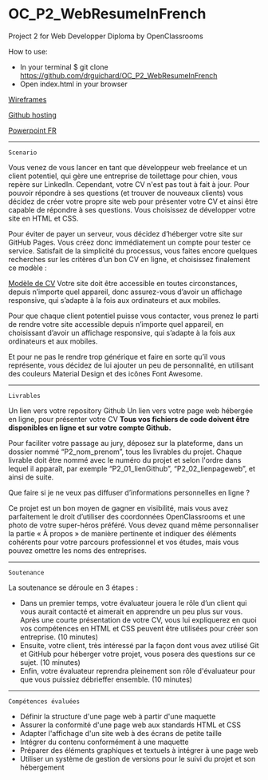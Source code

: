 # OC_P2_WebResumeInFrench

Project 2 for Web Developper Diploma by OpenClassrooms

How to use:
* In your terminal $ git clone https://github.com/drguichard/OC_P2_WebResumeInFrench
* Open index.html in your browser

[Wireframes](https://www.draw.io/#G175Lb-bab3NIoi5fVJcXWHc-7FP5g_kjl)

[Github hosting](https://drguichard.github.io/OC_P2_WebResumeInFrench/?)

[Powerpoint FR](https://docs.google.com/presentation/d/1apDd7QdwctVMDFZqopNtjH11qsDhz3UrjAj3OqQ_CJw/edit?usp=sharing)

---------------------------------------------------------------------------------------------------------------------------------------------------------------------------------------

	Scenario

Vous venez de vous lancer en tant que développeur web freelance et un client potentiel, qui gère une entreprise de toilettage pour chien, vous repère sur LinkedIn. Cependant, votre CV n'est pas tout à fait à jour. Pour pouvoir répondre à ses questions (et trouver de nouveaux clients) vous décidez de créer votre propre site web pour présenter votre CV et ainsi être capable de répondre à ses questions. Vous choisissez de développer votre site en HTML et CSS.

Pour éviter de payer un serveur, vous décidez d’héberger votre site sur GitHub Pages. Vous créez donc immédiatement un compte pour tester ce service. Satisfait de la simplicité du processus, vous faites encore quelques recherches sur les critères d’un bon CV en ligne, et choisissez finalement ce modèle : 

[Modèle de CV](https://user.oc-static.com/upload/2019/04/12/15550721972967_Resume%20-%203.png)
Votre site doit être accessible en toutes circonstances, depuis n’importe quel appareil, donc assurez-vous d’avoir un affichage responsive, qui s’adapte à la fois aux ordinateurs et aux mobiles. 

Pour que chaque client potentiel puisse vous contacter, vous prenez le parti de rendre votre site accessible depuis n’importe quel appareil, en choisissant d’avoir un affichage responsive, qui s’adapte à la fois aux ordinateurs et aux mobiles.

Et pour ne pas le rendre trop générique et faire en sorte qu’il vous représente, vous décidez de lui ajouter un peu de personnalité, en utilisant des couleurs Material Design  et des icônes Font Awesome.

---------------------------------------------------------------------------------------------------------------------------------------------------------------------------------------

	Livrables

Un lien vers votre repository Github
Un lien vers votre page web hébergée en ligne, pour présenter votre CV
**Tous vos fichiers de code doivent être disponibles en ligne et sur votre compte Github.**

Pour faciliter votre passage au jury, déposez sur la plateforme, dans un dossier nommé “P2_nom_prenom”, tous les livrables du projet. Chaque livrable doit être nommé avec le numéro du projet et selon l'ordre dans lequel il apparaît, par exemple “P2_01_lienGithub”, “P2_02_lienpageweb”, et ainsi de suite.

Que faire si je ne veux pas diffuser d’informations personnelles en ligne ? 

Ce projet est un bon moyen de gagner en visibilité, mais vous avez parfaitement le droit d’utiliser des coordonnées OpenClassrooms et une photo de votre super-héros préféré. Vous devez quand même personnaliser la partie « À propos » de manière pertinente et indiquer des éléments cohérents pour votre parcours professionnel et vos études, mais vous pouvez omettre les noms des entreprises.


---------------------------------------------------------------------------------------------------------------------------------------------------------------------------------------

	Soutenance

La soutenance se déroule en 3 étapes :

* Dans un premier temps, votre évaluateur jouera le rôle d’un client qui vous aurait contacté et aimerait en apprendre un peu plus sur vous. Après une courte présentation de votre CV, vous lui expliquerez en quoi vos compétences en HTML et CSS peuvent être utilisées pour créer son entreprise. (10 minutes)
* Ensuite, votre client, très intéressé par la façon dont vous avez utilisé Git et GitHub pour héberger votre projet, vous posera des questions sur ce sujet. (10 minutes)
* Enfin, votre évaluateur reprendra pleinement son rôle d'évaluateur pour que vous puissiez débrieffer ensemble. (10 minutes)


---------------------------------------------------------------------------------------------------------------------------------------------------------------------------------------

	Compétences évaluées

* Définir la structure d'une page web à partir d'une maquette
* Assurer la conformité d'une page web aux standards HTML et CSS
* Adapter l'affichage d'un site web à des écrans de petite taille
* Intégrer du contenu conformément à une maquette
* Préparer des éléments graphiques et textuels à intégrer à une page web
* Utiliser un système de gestion de versions pour le suivi du projet et son hébergement
